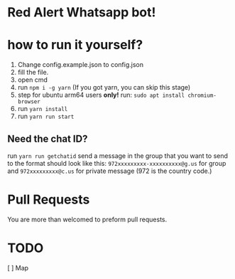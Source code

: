 # Red Alert Whatsapp bot!

# how to run it yourself?
1. Change config.example.json to config.json
2. fill the file.
3. open cmd
4. run `npm i -g yarn` (If you got yarn, you can skip this stage)
5. step for ubuntu arm64 users **only!** run: `sudo apt install chromium-browser`
6. run `yarn install`
7. run `yarn run start`


## Need the chat ID?
run `yarn run getchatid`
send a message in the group that you want to send to
the format should look like this: `972xxxxxxxxx-xxxxxxxxxx@g.us` for group and `972xxxxxxxxx@c.us` for private message (972 is the country code.)
# Pull Requests
You are more than welcomed to preform pull requests.

# TODO
[ ] Map
